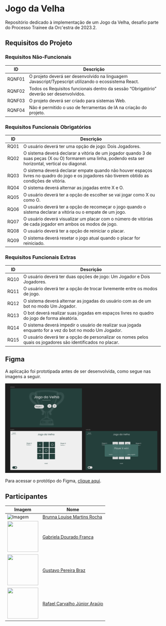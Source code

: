 # Jogo da Velha

Repositório dedicado à implementação de um Jogo da Velha, desafio parte do Processo Trainee da Orc'estra de 2023.2.

## Requisitos do Projeto

### Requisitos Não-Funcionais

|ID|Descrição|
|---| ---------------------- |
|RQNF01|O projeto deverá ser desenvolvido na linguagem Javascript/Typescript utilizando o ecossistema React.|
|RQNF02|Todos os Requisitos funcionais dentro da sessão “Obrigatório” deverão ser desenvolvidos.|
|RQNF03|O projeto deverá ser criado para sistemas Web.|
|RQNF04|Não é permitido o uso de ferramentas de IA na criação do projeto.|


### Requisitos Funcionais Obrigatórios

|ID|Descrição|
|---| ---------------------- |
|RQ01|O usuário deverá ter uma opção de jogo: Dois Jogadores.|
|RQ02|O sistema deverá declarar a vitória de um jogador quando 3 de suas peças (X ou O) formarem uma linha, podendo esta ser horizontal, vertical ou diagonal.|
|RQ03|O sistema deverá declarar empate quando não houver espaços livres no quadro do jogo e os jogadores não tiverem obtido as condições de vitória.|
|RQ04|O sistema deverá alternar as jogadas entre X e O.|
|RQ05|O usuário deverá ter a opção de escolher se vai jogar como X ou como O.|
|RQ06|O usuário deverá ter a opção de recomeçar o jogo quando o sistema declarar a vitória ou o empate de um jogo.|
|RQ07|O usuário deverá visualizar um placar com o número de vitórias de cada jogador em ambos os modos de jogo.|
|RQ08|O usuário deverá ter a opção de reiniciar o placar.|
|RQ09|O sistema deverá resetar o jogo atual quando o placar for reiniciado.|


### Requisitos Funcionais Extras

|ID|Descrição|
|---| ---------------------- |
|RQ10|O usuário deverá ter duas opções de jogo: Um Jogador e Dois Jogadores.|
|RQ11|O usuário deverá ter a opção de trocar livremente entre os modos de jogo.|
|RQ12|O sistema deverá alternar as jogadas do usuário com as de um bot no modo Um Jogador.|
|RQ13|O bot deverá realizar suas jogadas em espaços livres no quadro do jogo de forma aleatória.|
|RQ14|O sistema deverá impedir o usuário de realizar sua jogada enquanto for a vez do bot no modo Um Jogador.|
|RQ15|O usuário deverá ter a opção de personalizar os nomes pelos quais os jogadores são identificados no placar.|

## Figma

A aplicação foi prototipada antes de ser desenvolvida, como segue nas imagens a seguir.

<img src="./src/assets/prototype.png">

Para acessar o protótipo do Figma, [clique aqui](https://www.figma.com/file/tHgHHhe2NVWcWKbrZ1XGu3/jogo-da-velha?type=design&node-id=0-1&mode=design&t=2Zms5RuGfDGzizh2-0).


## Participantes

| Imagem | Nome |
| --- | -------------- |
| <img src="https://avatars.githubusercontent.com/u/98557500?v=4" alt="Imagem" width="100" height="100"/> | [Brunna Louise Martins Rocha](https://github.com/brunna-martins)|
| <img src="https://avatars.githubusercontent.com/u/99550075?v=4" alt="" width="100" height="100"> | [Gabriela Dourado França](https://github.com/gabrieladouradof) |
|<img src="https://avatars.githubusercontent.com/u/144191252?v=4" width="100" height="100">| [Gustavo Pereira Braz](https://github.com/gustavopbraz) |
|<img src="https://avatars.githubusercontent.com/u/105162671?v=4" width="100" height="100">| [Rafael Carvalho Júnior Araújo](https://github.com/rafaelcarvalhoj) |
